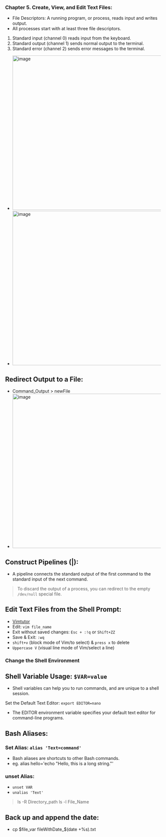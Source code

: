 ### Chapter 5. Create, View, and Edit Text Files:
- File Descriptors: A running program, or process, reads input and writes output.
- All processes start with at least three file descriptors. 
1. Standard input (channel 0) reads input from the keyboard. 
2. Standard output (channel 1) sends normal output to the terminal. 
3. Standard error (channel 2) sends error messages to the terminal.
- <img width="500" alt="image" src="https://github.com/cybersome/Linux-octo/assets/40174034/abb92fd0-069e-4293-a937-efeaa289c45d">
- <img width="500" alt="image" src="https://github.com/cybersome/Linux-octo/assets/40174034/07abe697-05f7-4b6a-9cf4-88bb3df73a7f">


## Redirect Output to a File: 
- Command_Output > newFile
- <img width="500" alt="image" src="https://github.com/cybersome/Linux-octo/assets/40174034/f4ac0be4-746a-4e72-b2d7-a44cd759f3bf">

## Construct Pipelines (|):
- A pipeline connects the standard output of the first command to the standard input of the next command.

> To discard the output of a process, you can redirect to the empty `/dev/null` special file.

## Edit Text Files from the Shell Prompt:
- [Vimtutor](http://www2.geog.ucl.ac.uk/~plewis/teaching/unix/vimtutor)
- Edit: `vim file_name`
- Exit without saved changes: `Esc + :!q` or `Shift+ZZ`
- Save & Exit: `:wq`
- `shift+v` (block mode of Vim/to select) & `press x` to delete
- `Uppercase V` (visual line mode of Vim/select a line)

### Change the Shell Environment

## Shell Variable Usage: `$VAR=value`
- Shell variables can help you to run commands, and are unique to a shell session.

Set the Default Text Editor: `export EDITOR=nano`
- The EDITOR environment variable specifies your default text editor for command-line programs. 

## Bash Aliases: 
### Set Alias: `alias 'Text=command'`
- Bash aliases are shortcuts to other Bash commands. 
- eg. alias hello='echo "Hello, this is a long string."'

### unset Alias:
- `unset VAR`
- `unalias 'Text'`

> ls -R Directory_path
> ls -l File_Name

## Back up and append the date:
- cp $file_var fileWithDate_$(date +%s).txt



